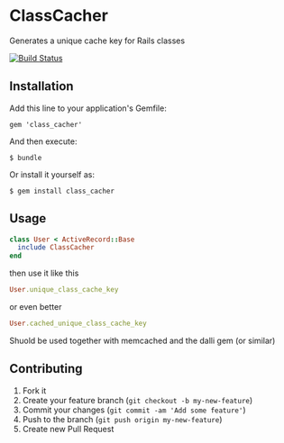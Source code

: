 # ClassCacher

Generates a unique cache key for Rails classes

[![Build Status](https://travis-ci.org/casiodk/class_cacher.png?branch=master)](https://travis-ci.org/casiodk/class_cacher)

## Installation

Add this line to your application's Gemfile:

    gem 'class_cacher'

And then execute:

    $ bundle

Or install it yourself as:

    $ gem install class_cacher

## Usage
```ruby
class User < ActiveRecord::Base
  include ClassCacher
end
```
then use it like this 

```ruby
User.unique_class_cache_key
```

or even better

```ruby
User.cached_unique_class_cache_key
```

Shuold be used together with memcached and the dalli gem (or similar)

## Contributing

1. Fork it
2. Create your feature branch (`git checkout -b my-new-feature`)
3. Commit your changes (`git commit -am 'Add some feature'`)
4. Push to the branch (`git push origin my-new-feature`)
5. Create new Pull Request
